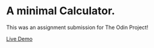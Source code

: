 # A minimal Calculator.

This was an assignment submission for The Odin Project!

[Live Demo](https://udqy.github.io/calculator/)
